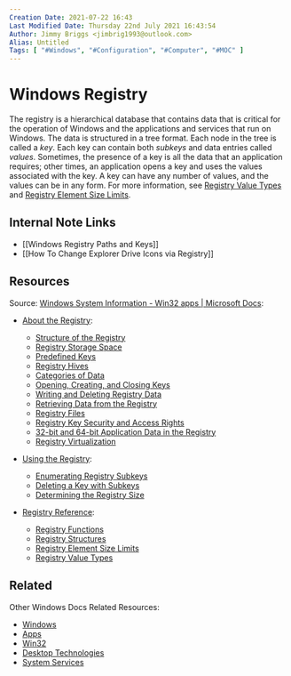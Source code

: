 ```yaml
---
Creation Date: 2021-07-22 16:43
Last Modified Date: Thursday 22nd July 2021 16:43:54
Author: Jimmy Briggs <jimbrig1993@outlook.com>
Alias: Untitled
Tags: [ "#Windows", "#Configuration", "#Computer", "#MOC" ]
---
```


# Windows Registry

The registry is a hierarchical database that contains data that is critical for the operation of Windows and the applications and services that run on Windows. The data is structured in a tree format. Each node in the tree is called a _key_. Each key can contain both _subkeys_ and data entries called _values_. Sometimes, the presence of a key is all the data that an application requires; other times, an application opens a key and uses the values associated with the key. A key can have any number of values, and the values can be in any form. For more information, see [Registry Value Types](https://docs.microsoft.com/en-us/windows/win32/sysinfo/registry-value-types) and [Registry Element Size Limits](https://docs.microsoft.com/en-us/windows/win32/sysinfo/registry-element-size-limits).

## Internal Note Links

- [[Windows Registry Paths and Keys]]
- [[How To Change Explorer Drive Icons via Registry]]

## Resources

Source: [Windows System Information - Win32 apps | Microsoft Docs](https://docs.microsoft.com/en-us/windows/win32/sysinfo/windows-system-information):

- [About the Registry](https://docs.microsoft.com/en-us/windows/win32/sysinfo/about-the-registry):
	- [Structure of the Registry](https://docs.microsoft.com/en-us/windows/win32/sysinfo/structure-of-the-registry)  
	- [Registry Storage Space](https://docs.microsoft.com/en-us/windows/win32/sysinfo/registry-storage-space)  
	- [Predefined Keys](https://docs.microsoft.com/en-us/windows/win32/sysinfo/predefined-keys)  
	- [Registry Hives](https://docs.microsoft.com/en-us/windows/win32/sysinfo/registry-hives)  
	- [Categories of Data](https://docs.microsoft.com/en-us/windows/win32/sysinfo/categories-of-data)  
	- [Opening, Creating, and Closing Keys](https://docs.microsoft.com/en-us/windows/win32/sysinfo/opening-creating-and-closing-keys)  
	- [Writing and Deleting Registry Data](https://docs.microsoft.com/en-us/windows/win32/sysinfo/writing-and-deleting-registry-data)  
	- [Retrieving Data from the Registry](https://docs.microsoft.com/en-us/windows/win32/sysinfo/retrieving-data-from-the-registry)  
	- [Registry Files](https://docs.microsoft.com/en-us/windows/win32/sysinfo/registry-files)  
	- [Registry Key Security and Access Rights](https://docs.microsoft.com/en-us/windows/win32/sysinfo/registry-key-security-and-access-rights)  
	- [32-bit and 64-bit Application Data in the Registry](https://docs.microsoft.com/en-us/windows/win32/sysinfo/32-bit-and-64-bit-application-data-in-the-registry)  
	- [Registry Virtualization](https://docs.microsoft.com/en-us/windows/win32/sysinfo/registry-virtualization)

- [Using the Registry](https://docs.microsoft.com/en-us/windows/win32/sysinfo/using-the-registry):
	- [Enumerating Registry Subkeys](https://docs.microsoft.com/en-us/windows/win32/sysinfo/enumerating-registry-subkeys)
	- [Deleting a Key with Subkeys](https://docs.microsoft.com/en-us/windows/win32/sysinfo/deleting-a-key-with-subkeys)
	- [Determining the Registry Size](https://docs.microsoft.com/en-us/windows/win32/sysinfo/determining-the-registry-size)
	
- [Registry Reference](https://docs.microsoft.com/en-us/windows/win32/sysinfo/registry-reference):
	- [Registry Functions](https://docs.microsoft.com/en-us/windows/win32/sysinfo/registry-functions)
	- [Registry Structures](https://docs.microsoft.com/en-us/windows/win32/sysinfo/registry-structures)
	- [Registry Element Size Limits](https://docs.microsoft.com/en-us/windows/win32/sysinfo/registry-element-size-limits)
	- [Registry Value Types](https://docs.microsoft.com/en-us/windows/win32/sysinfo/registry-value-types)

## Related

Other Windows Docs Related Resources:

-   [Windows](https://docs.microsoft.com/en-us/windows/)
 -   [Apps](https://docs.microsoft.com/en-us/windows/apps/)
 -   [Win32](https://docs.microsoft.com/en-us/windows/win32/)
 -   [Desktop Technologies](https://docs.microsoft.com/en-us/windows/win32/desktop-app-technologies)
 -   [System Services](https://docs.microsoft.com/en-us/windows/win32/system-services)